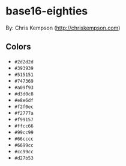 # base16-eighties

By: Chris Kempson (http://chriskempson.com)

## Colors

* `#2d2d2d`
* `#393939`
* `#515151`
* `#747369`
* `#a09f93`
* `#d3d0c8`
* `#e8e6df`
* `#f2f0ec`
* `#f2777a`
* `#f99157`
* `#ffcc66`
* `#99cc99`
* `#66cccc`
* `#6699cc`
* `#cc99cc`
* `#d27b53`
